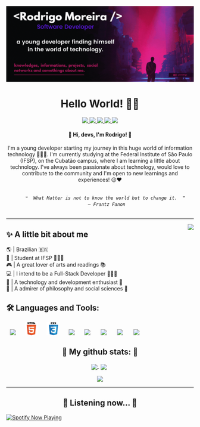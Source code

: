 <img src="images/presentation-banner.gif">

<h1 align="center"> Hello World! 👋🏽</h1>

<p align="center">
  <a href="https://twitter.com/psrodrigs">
    <img src="https://img.shields.io/badge/Twitter-1DA1F2?style=for-the-badge&logo=twitter&logoColor=white">
  </a>
  <a href="https://www.linkedin.com/in/rodrigo-m0reira-da-silva/">
    <img src="https://img.shields.io/badge/LinkedIn-0077B5?style=for-the-badge&logo=linkedin&logoColor=white">
  </a>
  <a href="mailto:rodrigomoreiradasilva.of@gmail.com">
    <img src="https://img.shields.io/badge/Gmail-D14836?style=for-the-badge&logo=gmail&logoColor=white">
  </a>
  <a href="">
    <img src="https://img.shields.io/badge/Instagram-E4405F?style=for-the-badge&logo=instagram&logoColor=white&color=D72A78">
  </a>
  <a href="">
    <img src="https://img.shields.io/badge/Discord-7289DA?style=for-the-badge&logo=discord&logoColor=white&color=4C216C">
  </a>
</p>

<h4 align="center"> 🤩 Hi, devs, I'm Rodrigo! 🚀</h4>
<p align="center"> 
  I'm a young developer starting my journey in this huge world of information technology 👨🏽‍💻. I'm currently studying at the Federal Institute of São Paulo (IFSP), on the Cubatão campus, where I am learning a little about technology. I've always been passionate about technology, would love to contribute to the community and I'm open to new learnings and experiences! 😉❤️ 
</p>

<p align="center">
  <code>
    ❝ <i> What Matter is not to know the world but to change it. </i> ❞
    <i align="left"> — Frantz Fanon</i>
  </code>
</p>

****

<p float="left">

 <img align="right" height="300px" src="https://user-images.githubusercontent.com/78985382/123180079-f2c6dd00-d460-11eb-9af3-8e263e58cedb.png">
  
 <h2>✨ A little bit about me </h2>
 🌎 | Brazilian 🇧🇷 </br>
 🏫 | Student at IFSP 🧑🏾‍🎓 </br>
 🎮 | A great lover of arts and readings 📚 </br>
 💻 | I intend to be a Full-Stack Developer 👨🏾‍💻 </br>
 💖 | A technology and development enthusiast 🔬 </br>
 🧠 | A admirer of philosophy and social sciences 🤔 
</p>

## 🛠 Languages and Tools:

<p>
  <img height="35px" hspace="10px" src="https://user-images.githubusercontent.com/78985382/123199628-a17d1480-d485-11eb-973e-89b86eb3eaaf.png">
  <img height="35px" hspace="10px" src="https://raw.githubusercontent.com/github/explore/80688e429a7d4ef2fca1e82350fe8e3517d3494d/topics/html/html.png" />
  <img height="35px" hspace="10px" src="https://raw.githubusercontent.com/github/explore/80688e429a7d4ef2fca1e82350fe8e3517d3494d/topics/css/css.png" />
  <img height="35px" hspace="10px" src="https://i0.wp.com/www.casamidia.com.br/wp-content/uploads/2016/03/js-logo.png?ssl=1" />
  <img height="35px" hspace="12px" src="https://seeklogo.com/images/C/c-sharp-c-logo-02F17714BA-seeklogo.com.png" />
  <img height="35px" hspace="12px" src="https://seeklogo.com/images/J/java-logo-7F8B35BAB3-seeklogo.com.png" />
  <img height="35px" hspace="12px" src="https://git-scm.com/images/logos/downloads/Git-Icon-1788C.png" />
  <img height="35px" hspace="12px" src="https://byteslivres.com.br/blog/wp-content/uploads/2018/01/MySQL-Logo.png" />
</p>

<h2 align="center"> 🎇 My github stats: 🎇</h2>

<p align="center">
  <a href="https://github.com/anuraghazra/github-readme-stats">
    <img align="center" src="https://github-readme-stats.vercel.app/api?username=rodrigsmor&show_icons=true&theme=tokyonight" />
  </a>
  <a href="https://github.com/anuraghazra/convoychat">
    <img align="center" hspace="5px" src="https://github-readme-stats.vercel.app/api/top-langs/?username=rodrigsmor&theme=tokyonight" />
  </a>
</p>

<p align="center">
  <img align="center" src="https://github.com/rodrigsmor/rodrigsmor/blob/main/images/github-user-contribution.svg">
</p>


****

<h2 align="center">🎵 Listening now... 🎵</h2>

[<img src="https://novatorem-q9j2c9b9u-rodrigomoreiradasilva.vercel.app/api/spotify-playing" alt="Spotify Now Playing" width="350"/>](https://open.spotify.com/user/27by2j186hn5z4j78zmf7xvdl)